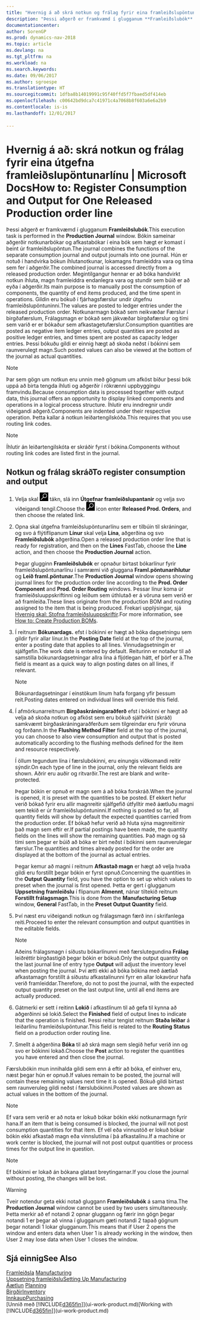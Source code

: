 ```yaml
---
title: "Hvernig á að skrá notkun og frálag fyrir eina framleiðslupöntun"
description: "Þessi aðgerð er framkvæmd í glugganum **Framleiðslubók**. Bókin sameinar aðgerðir notkunarbókar og afkastabókar í eina bók sem hægt er komast í beint úr framleiðslupöntun. Hún er notuð í handvirka bókun íhlutanotkunar, lokamagns framleiddra vara og tíma sem fer í aðgerðir. Megintilgangur hennar er að bóka handvirkt notkun íhluta, magn framleiddra endanlegra vara og stundir sem búið er að eyða í aðgerðir."
documentationcenter: 
author: SorenGP
ms.prod: dynamics-nav-2018
ms.topic: article
ms.devlang: na
ms.tgt_pltfrm: na
ms.workload: na
ms.search.keywords: 
ms.date: 09/06/2017
ms.author: sgroespe
ms.translationtype: HT
ms.sourcegitcommit: 1dfba8b14019991c95f40ffd5f7fbaed5df414eb
ms.openlocfilehash: c00642bd9dca7c41971c4a7068b8f603a6e6a2b9
ms.contentlocale: is-is
ms.lasthandoff: 12/01/2017

---
```

# <a name="how-to-register-consumption-and-output-for-one-released-production-order-line"></a><span data-ttu-id="254fa-106">Hvernig á að: skrá notkun og frálag fyrir eina útgefna framleiðslupöntunarlínu | Microsoft Docs</span><span class="sxs-lookup"><span data-stu-id="254fa-106">How to: Register Consumption and Output for One Released Production order line</span></span>
<span data-ttu-id="254fa-107">Þessi aðgerð er framkvæmd í glugganum **Framleiðslubók**.</span><span class="sxs-lookup"><span data-stu-id="254fa-107">This execution task is performed in the **Production Journal** window.</span></span> <span data-ttu-id="254fa-108">Bókin sameinar aðgerðir notkunarbókar og afkastabókar í eina bók sem hægt er komast í beint úr framleiðslupöntun.</span><span class="sxs-lookup"><span data-stu-id="254fa-108">The journal combines the functions of the separate consumption journal and output journals into one journal.</span></span> <span data-ttu-id="254fa-109">Hún er notuð í handvirka bókun íhlutanotkunar, lokamagns framleiddra vara og tíma sem fer í aðgerðir.</span><span class="sxs-lookup"><span data-stu-id="254fa-109">The combined journal is accessed directly from a released production order.</span></span> <span data-ttu-id="254fa-110">Megintilgangur hennar er að bóka handvirkt notkun íhluta, magn framleiddra endanlegra vara og stundir sem búið er að eyða í aðgerðir.</span><span class="sxs-lookup"><span data-stu-id="254fa-110">Its main purpose is to manually post the consumption of components, the quantity of end items produced, and the time spent in operations.</span></span> <span data-ttu-id="254fa-111">Gildin eru bókuð í fjárhagsfærslur undir útgefnu framleiðslupöntuninni.</span><span class="sxs-lookup"><span data-stu-id="254fa-111">The values are posted to ledger entries under the released production order.</span></span> <span data-ttu-id="254fa-112">Notkunarmagn bókað sem neikvæðar Færslur í birgðafærslum, Frálagsmagn er bókað sem jákvæðar birgðafærslur og tími sem varið er er bókaður sem afkastagetufærslur.</span><span class="sxs-lookup"><span data-stu-id="254fa-112">Consumption quantities are posted as negative item ledger entries, output quantities are posted as positive ledger entries, and times spent are posted as capacity ledger entries.</span></span> <span data-ttu-id="254fa-113">Þessi bókuðu gildi er einnig hægt að skoða neðst í bókinni sem raunverulegt magn.</span><span class="sxs-lookup"><span data-stu-id="254fa-113">Such posted values can also be viewed at the bottom of the journal as actual quantities.</span></span>  

> [!NOTE]  
>  <span data-ttu-id="254fa-114">Þar sem gögn um notkun eru unnin með gögnum um afköst bíður þessi bók uppá að birta tengda íhluti og aðgerðir í rökrænni uppbyggingu framvindu.</span><span class="sxs-lookup"><span data-stu-id="254fa-114">Because consumption data is processed together with output data, this journal offers an opportunity to display linked components and operations in a logical process structure.</span></span> <span data-ttu-id="254fa-115">Íhlutir eru inndregnir undir viðeigandi aðgerð.</span><span class="sxs-lookup"><span data-stu-id="254fa-115">Components are indented under their respective operation.</span></span> <span data-ttu-id="254fa-116">Þetta kallar á notkun leiðartengilskóða.</span><span class="sxs-lookup"><span data-stu-id="254fa-116">This requires that you use routing link codes.</span></span>  

> [!NOTE]  
>  <span data-ttu-id="254fa-117">Íhlutir án leiðartengilskóta er skráðir fyrst í bókina.</span><span class="sxs-lookup"><span data-stu-id="254fa-117">Components without routing link codes are listed first in the journal.</span></span>  

## <a name="to-register-consumption-and-output"></a><span data-ttu-id="254fa-118">Notkun og frálag skráð</span><span class="sxs-lookup"><span data-stu-id="254fa-118">To register consumption and output</span></span>  
1.  <span data-ttu-id="254fa-119">Velja skal ![Leit að síðu eða skýrslu](media/ui-search/search_small.png "Leit að síðu eða skýrslu táknið") tákn, slá inn  **Útgefnar framleiðslupantanir** og velja svo viðeigandi tengil.</span><span class="sxs-lookup"><span data-stu-id="254fa-119">Choose the ![Search for Page or Report](media/ui-search/search_small.png "Search for Page or Report icon") icon enter **Released Prod. Orders**, and then choose the related link.</span></span>  
2.  <span data-ttu-id="254fa-120">Opna skal útgefna framleiðslupöntunarlínu sem er tilbúin til skráningar, og svo á flýtiflipanum **Línur** skal velja **Lína**, aðgerðina og svo **Framleiðslubók** aðgerðina.</span><span class="sxs-lookup"><span data-stu-id="254fa-120">Open a released production order line that is ready for registration, and then on the **Lines** FastTab, choose the **Line** action, and then choose the **Production Journal** action.</span></span>  

    <span data-ttu-id="254fa-121">Þegar glugginn **Framleiðslubók** er opnaður birtast bókarlínur fyrir framleiðslupöntunarlínu í samræmi við gluggana **Framl.pöntunaríhlutur** og **Leið framl.pöntunar**.</span><span class="sxs-lookup"><span data-stu-id="254fa-121">The **Production Journal** window opens showing journal lines for the production order line according to the **Prod. Order Component** and **Prod. Order Routing** windows.</span></span> <span data-ttu-id="254fa-122">Þessar línur koma úr framleiðsluuppskriftinni og leiðum sem úthlutað er á vöruna sem verið er að framleiða.</span><span class="sxs-lookup"><span data-stu-id="254fa-122">These lines originate from the production BOM and routing assigned to the item that is being produced.</span></span> <span data-ttu-id="254fa-123">Frekari upplýsingar, sjá [Hvernig skal: Stofna framleiðsluuppskriftir](production-how-to-create-routings.md).</span><span class="sxs-lookup"><span data-stu-id="254fa-123">For more information, see [How to: Create Production BOMs](production-how-to-create-routings.md).</span></span>  

3.  <span data-ttu-id="254fa-124">Í reitnum **Bókunardags.** efst í bókinni er hægt að bóka dagsetningu sem gildir fyrir allar línur.</span><span class="sxs-lookup"><span data-stu-id="254fa-124">In the **Posting Date** field at the top of the journal, enter a posting date that applies to all lines.</span></span> <span data-ttu-id="254fa-125">Vinnudagsetningin er sjálfgefin.</span><span class="sxs-lookup"><span data-stu-id="254fa-125">The work date is entered by default.</span></span> <span data-ttu-id="254fa-126">Reiturinn er notaður til að samstilla bókunardagsetningar allra lína á fljótlegan hátt, ef þörf er á.</span><span class="sxs-lookup"><span data-stu-id="254fa-126">The field is meant as a quick way to align posting dates on all lines, if relevant.</span></span>  

    > [!NOTE]  
    >  <span data-ttu-id="254fa-127">Bókunardagsetningar í einstökum línum hafa forgang yfir þessum reit.</span><span class="sxs-lookup"><span data-stu-id="254fa-127">Posting dates entered on individual lines will override this field.</span></span>  

4.  <span data-ttu-id="254fa-128">Í afmörkunarreitnum **Birgðaskráningaraðferð** efst í bókinni er hægt að velja að skoða notkun og afköst sem eru bókuð sjálfvirkt (skráð) samkvæmt birgðaskráningaraðferðum sem tilgreindar eru fyrir vöruna og forðann.</span><span class="sxs-lookup"><span data-stu-id="254fa-128">In the **Flushing Method Filter** field at the top of the journal, you can choose to also view consumption and output that is posted automatically according to the flushing methods defined for the item and resource respectively.</span></span>  

    <span data-ttu-id="254fa-129">Í öllum tegundum lína í færslubókinni, eru einungis viðkomandi reitir sýndir.</span><span class="sxs-lookup"><span data-stu-id="254fa-129">On each type of line in the journal, only the relevant fields are shown.</span></span> <span data-ttu-id="254fa-130">Aðrir eru auðir og ritvarðir.</span><span class="sxs-lookup"><span data-stu-id="254fa-130">The rest are blank and write-protected.</span></span>  

    <span data-ttu-id="254fa-131">Þegar bókin er opnuð er magn sem á að bóka forskráð.</span><span class="sxs-lookup"><span data-stu-id="254fa-131">When the journal is opened, it is preset with the quantities to be posted.</span></span> <span data-ttu-id="254fa-132">Ef ekkert hefur verið bókað fyrir eru allir magnreitir sjálfgefið útfylltir með áætluðu magni sem tekið er úr framleiðslupöntuninni.</span><span class="sxs-lookup"><span data-stu-id="254fa-132">If nothing is posted so far, all quantity fields will show by default the expected quantities carried from the production order.</span></span> <span data-ttu-id="254fa-133">Ef bókað hefur verið að hluta sýna magnreitirnir það magn sem eftir er.</span><span class="sxs-lookup"><span data-stu-id="254fa-133">If partial postings have been made, the quantity fields on the lines will show the remaining quantities.</span></span> <span data-ttu-id="254fa-134">Það magn og sá tími sem þegar er búið að bóka er birt neðst í bókinni sem raunverulegar færslur.</span><span class="sxs-lookup"><span data-stu-id="254fa-134">The quantities and times already posted for the order are displayed at the bottom of the journal as actual entries.</span></span>  

    <span data-ttu-id="254fa-135">Þegar kemur að magni í reitnum **Afkastað magn** er hægt að velja hvaða gildi eru forstillt þegar bókin er fyrst opnuð.</span><span class="sxs-lookup"><span data-stu-id="254fa-135">Concerning the quantities in the **Output Quantity** field, you have the option to set up which values to preset when the journal is first opened.</span></span> <span data-ttu-id="254fa-136">Þetta er gert í glugganum **Uppsetning framleiðslu** í flipanum **Almennt**, nánar tiltekið reitnum **Forstillt frálagsmagn**.</span><span class="sxs-lookup"><span data-stu-id="254fa-136">This is done from the **Manufacturing Setup** window, **General** FastTab, in the **Preset Output Quantity** field.</span></span> 

5.  <span data-ttu-id="254fa-137">Því næst eru viðeigandi notkun og frálagsmagn færð inn í skrifanlega reiti.</span><span class="sxs-lookup"><span data-stu-id="254fa-137">Proceed to enter the relevant consumption and output quantities in the editable fields.</span></span>  

    > [!NOTE]  
    >  <span data-ttu-id="254fa-138">Aðeins frálagsmagn í síðustu bókarlínunni með færslutegundina **Frálag** leiðréttir birgðastigið þegar bókin er bókuð.</span><span class="sxs-lookup"><span data-stu-id="254fa-138">Only the output quantity on the last journal line of entry type **Output** will adjust the inventory level when posting the journal.</span></span> <span data-ttu-id="254fa-139">Því ætti ekki að bóka bókina með áætlað afkastamagn forstillt á síðustu afkastalínunni fyrr en allar lokavörur hafa verið framleiddar.</span><span class="sxs-lookup"><span data-stu-id="254fa-139">Therefore, do not to post the journal, with the expected output quantity preset on the last output line, until all end items are actually produced.</span></span>  

6.  <span data-ttu-id="254fa-140">Gátmerki er sett í reitinn  **Lokið** í afkastlínum til að gefa til kynna að aðgerðinni sé lokið.</span><span class="sxs-lookup"><span data-stu-id="254fa-140">Select the **Finished** field of output lines to indicate that the operation is finished.</span></span> <span data-ttu-id="254fa-141">Þessi reitur tengist reitnum **Staða leiðar** á leiðarlínu framleiðslupöntunar.</span><span class="sxs-lookup"><span data-stu-id="254fa-141">This field is related to the **Routing Status** field on a production order routing line.</span></span>  
7.  <span data-ttu-id="254fa-142">Smellt á aðgerðina **Bóka** til að skrá magn sem slegið hefur verið inn og svo er bókinni lokað.</span><span class="sxs-lookup"><span data-stu-id="254fa-142">Choose the **Post** action to register the quantities you have entered and then close the journal.</span></span>  

<span data-ttu-id="254fa-143">Færslubókin mun innihalda gildi sem enn á eftir að bóka, ef einhver eru, næst þegar hún er opnuð.</span><span class="sxs-lookup"><span data-stu-id="254fa-143">If values remain to be posted, the journal will contain these remaining values next time it is opened.</span></span> <span data-ttu-id="254fa-144">Bókuð gildi birtast sem raunveruleg gildi neðst í færslubókinni.</span><span class="sxs-lookup"><span data-stu-id="254fa-144">Posted values are shown as actual values in the bottom of the journal.</span></span>  

> [!NOTE]  
>  <span data-ttu-id="254fa-145"> Ef vara sem verið er að nota er lokuð bókar bókin ekki notkunarmagn fyrir hana.</span><span class="sxs-lookup"><span data-stu-id="254fa-145">If an item that is being consumed is blocked, the journal will not post consumption quantities for that item.</span></span> <span data-ttu-id="254fa-146">Ef vél eða vinnustöð er lokuð bókar bókin ekki afkastað magn eða vinnslutíma í þá afkastalínu.</span><span class="sxs-lookup"><span data-stu-id="254fa-146">If a machine or work center is blocked, the journal will not post output quantities or process times for the output line in question.</span></span>  

> [!NOTE]  
>  <span data-ttu-id="254fa-147">Ef bókinni er lokað án bókana glatast breytingarnar.</span><span class="sxs-lookup"><span data-stu-id="254fa-147">If you close the journal without posting, the changes will be lost.</span></span>  

> [!WARNING]  
>  <span data-ttu-id="254fa-148">Tveir notendur geta ekki notað gluggann **Framleiðslubók** á sama tíma.</span><span class="sxs-lookup"><span data-stu-id="254fa-148">The **Production Journal** window cannot be used by two users simultaneously.</span></span> <span data-ttu-id="254fa-149">Þetta merkir að ef notandi 2 opnar gluggann og færir inn gögn þegar notandi 1 er þegar að vinna í glugganum gæti notandi 2 tapað gögnum þegar notandi 1 lokar glugganum.</span><span class="sxs-lookup"><span data-stu-id="254fa-149">This means that if User 2 opens the window and enters data when User 1 is already working in the window, then User 2 may lose data when User 1 closes the window.</span></span>  

## <a name="see-also"></a><span data-ttu-id="254fa-150">Sjá einnig</span><span class="sxs-lookup"><span data-stu-id="254fa-150">See Also</span></span>  
<span data-ttu-id="254fa-151">[Framleiðsla](production-manage-manufacturing.md)  </span><span class="sxs-lookup"><span data-stu-id="254fa-151">[Manufacturing](production-manage-manufacturing.md)  </span></span>  
[<span data-ttu-id="254fa-152">Uppsetning framleiðslu</span><span class="sxs-lookup"><span data-stu-id="254fa-152">Setting Up Manufacturing</span></span>](production-configure-production-processes.md)  
<span data-ttu-id="254fa-153">[Áætlun](production-planning.md)    </span><span class="sxs-lookup"><span data-stu-id="254fa-153">[Planning](production-planning.md)    </span></span>  
[<span data-ttu-id="254fa-154">Birgðir</span><span class="sxs-lookup"><span data-stu-id="254fa-154">Inventory</span></span>](inventory-manage-inventory.md)  
[<span data-ttu-id="254fa-155">Innkaup</span><span class="sxs-lookup"><span data-stu-id="254fa-155">Purchasing</span></span>](purchasing-manage-purchasing.md)  
<span data-ttu-id="254fa-156">[Unnið með [!INCLUDE[d365fin](includes/d365fin_md.md)]](ui-work-product.md)</span><span class="sxs-lookup"><span data-stu-id="254fa-156">[Working with [!INCLUDE[d365fin](includes/d365fin_md.md)]](ui-work-product.md)</span></span>

